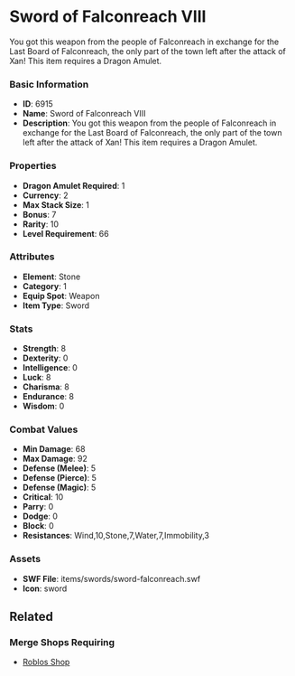 # Sword of Falconreach VIII

You got this weapon from the people of Falconreach in exchange for the Last Board of Falconreach, the only part of the town left after the attack of Xan! This item requires a Dragon Amulet.

### Basic Information

- **ID**: 6915
- **Name**: Sword of Falconreach VIII
- **Description**: You got this weapon from the people of Falconreach in exchange for the Last Board of Falconreach, the only part of the town left after the attack of Xan! This item requires a Dragon Amulet.

### Properties

- **Dragon Amulet Required**: 1
- **Currency**: 2
- **Max Stack Size**: 1
- **Bonus**: 7
- **Rarity**: 10
- **Level Requirement**: 66

### Attributes

- **Element**: Stone
- **Category**: 1
- **Equip Spot**: Weapon
- **Item Type**: Sword

### Stats

- **Strength**: 8
- **Dexterity**: 0
- **Intelligence**: 0
- **Luck**: 8
- **Charisma**: 8
- **Endurance**: 8
- **Wisdom**: 0

### Combat Values

- **Min Damage**: 68
- **Max Damage**: 92
- **Defense (Melee)**: 5
- **Defense (Pierce)**: 5
- **Defense (Magic)**: 5
- **Critical**: 10
- **Parry**: 0
- **Dodge**: 0
- **Block**: 0
- **Resistances**: Wind,10,Stone,7,Water,7,Immobility,3

### Assets

- **SWF File**: items/swords/sword-falconreach.swf
- **Icon**: sword

## Related

### Merge Shops Requiring

- [Roblos Shop](../merge-shops/108-roblos-shop.md)

